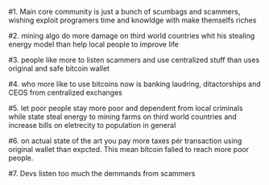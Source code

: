 
#1. Main core community is just a bunch of scumbags and scammers, wishing exploit programers time and knowldge with make themselfs riches

#2. mining algo do more damage on third world countries whit his stealing energy model than help local people to improve life

#3. people like more to listen scammers and use centralized stuff than uses original and safe bitcoin wallet

#4. who more like to use bitcoins now is banking laudring, ditactorships and CEOS from centralized exchanges

#5. let poor people stay more poor and dependent from local criminals while state steal energy to mining farms on third world countries and increase bills on eletrecity to population in general  

#6. on actual state of the art you pay more taxes pér transaction using original wallet than expcted. This mean bitcoin falied to reach more poor people. 

#7. Devs listen too much the demmands from scammers
